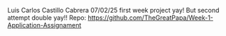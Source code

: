 Luis Carlos Castillo Cabrera
07/02/25
first week project yay! But second attempt double yay!!
Repo: https://github.com/TheGreatPapa/Week-1-Application-Assignament
